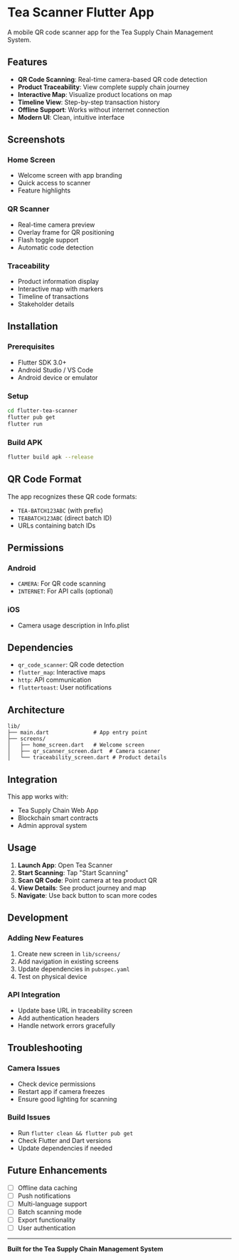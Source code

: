 # Tea Scanner Flutter App

A mobile QR code scanner app for the Tea Supply Chain Management System.

## Features

- **QR Code Scanning**: Real-time camera-based QR code detection
- **Product Traceability**: View complete supply chain journey
- **Interactive Map**: Visualize product locations on map
- **Timeline View**: Step-by-step transaction history
- **Offline Support**: Works without internet connection
- **Modern UI**: Clean, intuitive interface

## Screenshots

### Home Screen
- Welcome screen with app branding
- Quick access to scanner
- Feature highlights

### QR Scanner
- Real-time camera preview
- Overlay frame for QR positioning
- Flash toggle support
- Automatic code detection

### Traceability
- Product information display
- Interactive map with markers
- Timeline of transactions
- Stakeholder details

## Installation

### Prerequisites
- Flutter SDK 3.0+
- Android Studio / VS Code
- Android device or emulator

### Setup
```bash
cd flutter-tea-scanner
flutter pub get
flutter run
```

### Build APK
```bash
flutter build apk --release
```

## QR Code Format

The app recognizes these QR code formats:
- `TEA-BATCH123ABC` (with prefix)
- `TEABATCH123ABC` (direct batch ID)
- URLs containing batch IDs

## Permissions

### Android
- `CAMERA`: For QR code scanning
- `INTERNET`: For API calls (optional)

### iOS
- Camera usage description in Info.plist

## Dependencies

- `qr_code_scanner`: QR code detection
- `flutter_map`: Interactive maps
- `http`: API communication
- `fluttertoast`: User notifications

## Architecture

```
lib/
├── main.dart              # App entry point
├── screens/
│   ├── home_screen.dart   # Welcome screen
│   ├── qr_scanner_screen.dart  # Camera scanner
│   └── traceability_screen.dart # Product details
```

## Integration

This app works with:
- Tea Supply Chain Web App
- Blockchain smart contracts
- Admin approval system

## Usage

1. **Launch App**: Open Tea Scanner
2. **Start Scanning**: Tap "Start Scanning"
3. **Scan QR Code**: Point camera at tea product QR
4. **View Details**: See product journey and map
5. **Navigate**: Use back button to scan more codes

## Development

### Adding New Features
1. Create new screen in `lib/screens/`
2. Add navigation in existing screens
3. Update dependencies in `pubspec.yaml`
4. Test on physical device

### API Integration
- Update base URL in traceability screen
- Add authentication headers
- Handle network errors gracefully

## Troubleshooting

### Camera Issues
- Check device permissions
- Restart app if camera freezes
- Ensure good lighting for scanning

### Build Issues
- Run `flutter clean && flutter pub get`
- Check Flutter and Dart versions
- Update dependencies if needed

## Future Enhancements

- [ ] Offline data caching
- [ ] Push notifications
- [ ] Multi-language support
- [ ] Batch scanning mode
- [ ] Export functionality
- [ ] User authentication

---

**Built for the Tea Supply Chain Management System**